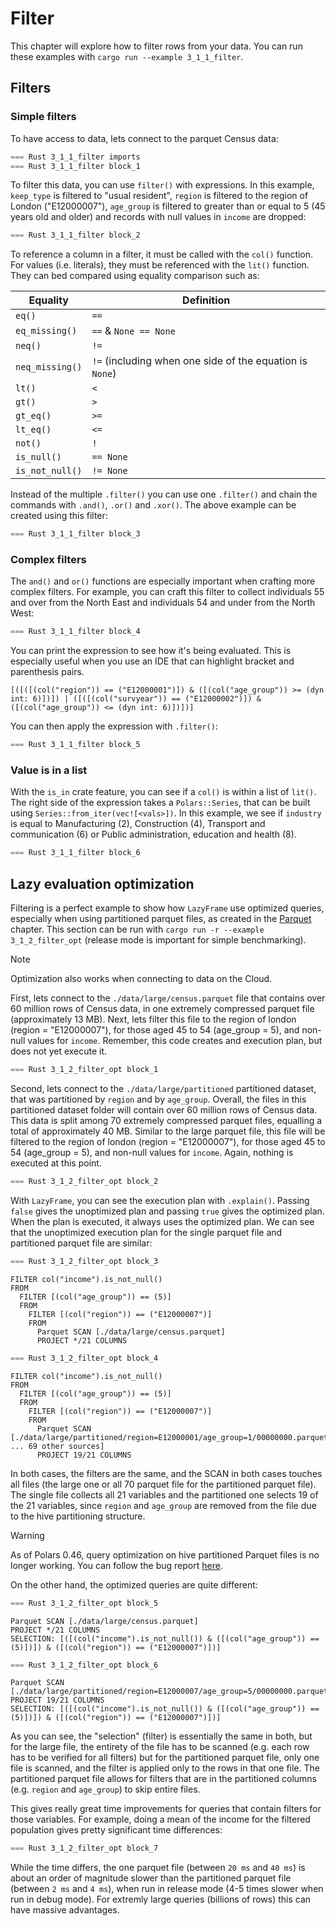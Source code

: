 # Filter

This chapter will explore how to filter rows from your data. You can run these examples with `cargo run --example 3_1_1_filter`.

## Filters

### Simple filters

To have access to data, lets connect to the parquet Census data:

```Rust
=== Rust 3_1_1_filter imports
=== Rust 3_1_1_filter block_1
```

To filter this data, you can use `filter()` with expressions. In this example, `keep_type` is filtered to "usual resident", `region` is filtered to the region of London ("E12000007"), `age_group` is filtered to greater than or equal to 5 (45 years old and older) and records with null values in `income` are dropped:

```Rust
=== Rust 3_1_1_filter block_2
```

To reference a column in a filter, it must be called with the `col()` function. For values (i.e. literals), they must be referenced with the `lit()` function. They can bed compared using equality comparison such as:

| Equality        | Definition                                               |
|-----------------|----------------------------------------------------------|
| `eq()`          | `==`                                                     |
| `eq_missing()`  | `==` & `None == None`                                    |
| `neq()`         | `!=`                                                     |
| `neq_missing()` | `!=` (including when one side of the equation is `None`) |
| `lt()`          | `<`                                                      |
| `gt()`          | `>`                                                      |
| `gt_eq()`       | `>=`                                                     |
| `lt_eq()`       | `<=`                                                     |
| `not()`         | `!`                                                      |
| `is_null()`     | `== None`                                                |
| `is_not_null()` | `!= None`                                                |

Instead of the multiple `.filter()` you can use one `.filter()` and chain the commands with `.and()`, `.or()` and `.xor()`. The above example can be created using this filter:

```Rust
=== Rust 3_1_1_filter block_3
```

### Complex filters

The `and()` and `or()` functions are especially important when crafting more complex filters. For example, you can craft this filter to collect individuals 55 and over from the North East and individuals 54 and under from the North West: 

```Rust 
=== Rust 3_1_1_filter block_4
```

You can print the expression to see how it's being evaluated. This is especially useful when you use an IDE that can highlight bracket and parenthesis pairs.

```
[([([(col("region")) == ("E12000001")]) & ([(col("age_group")) >= (dyn int: 6)])]) | ([([(col("survyear")) == ("E12000002")]) & ([(col("age_group")) <= (dyn int: 6)])])]
```

You can then apply the expression with `.filter()`:

```Rust
=== Rust 3_1_1_filter block_5
```

### Value is in a list

With the `is_in` crate feature, you can see if a `col()` is within a list of `lit()`. The right side of the expression takes a `Polars::Series`, that can be built using `Series::from_iter(vec![<vals>])`. In this example, we see if `industry` is equal to Manufacturing (2), Construction (4), Transport and communication (6) or Public administration, education and health (8).

```Rust
=== Rust 3_1_1_filter block_6
```

## Lazy evaluation optimization

Filtering is a perfect example to show how `LazyFrame` use optimized queries, especially when using partitioned parquet files, as created in the [Parquet](../2_data/3_parquet.md#writing) chapter. This section can be run with `cargo run -r --example 3_1_2_filter_opt` (release mode is important for simple benchmarking).

> [!NOTE]
> Optimization also works when connecting to data on the Cloud.

First, lets connect to the `./data/large/census.parquet` file that contains over 60 million rows of Census data, in one extremely compressed parquet file (approximately 13 MB). Next, lets filter this file to the region of london (region = "E12000007"), for those aged 45 to 54 (age_group = 5), and non-null values for `income`. Remember, this code creates and execution plan, but does not yet execute it.

```Rust
=== Rust 3_1_2_filter_opt block_1
```

Second, lets connect to the `./data/large/partitioned` partitioned dataset, that was partitioned by `region` and by `age_group`. Overall, the files in this partitioned dataset folder will contain over 60 million rows of Census data. This data is split among 70 extremely compressed parquet files, equalling a total of approximately 40 MB. Similar to the large parquet file, this file will be filtered to the region of london (region = "E12000007"), for those aged 45 to 54 (age_group = 5), and non-null values for `income`. Again, nothing is executed at this point. 

```Rust
=== Rust 3_1_2_filter_opt block_2
```

With `LazyFrame`, you can see the execution plan with `.explain()`. Passing `false` gives the unoptimized plan and passing `true` gives the optimized plan. When the plan is executed, it always uses the optimized plan. We can see that the unoptimized execution plan for the single parquet file and partitioned parquet file are similar:

```Rust
=== Rust 3_1_2_filter_opt block_3
```

```
FILTER col("income").is_not_null()
FROM
  FILTER [(col("age_group")) == (5)]
  FROM
    FILTER [(col("region")) == ("E12000007")]
    FROM
      Parquet SCAN [./data/large/census.parquet]
      PROJECT */21 COLUMNS
```

```Rust
=== Rust 3_1_2_filter_opt block_4
```

```
FILTER col("income").is_not_null()
FROM
  FILTER [(col("age_group")) == (5)]
  FROM
    FILTER [(col("region")) == ("E12000007")]
    FROM
      Parquet SCAN [./data/large/partitioned/region=E12000001/age_group=1/00000000.parquet, ... 69 other sources]
      PROJECT 19/21 COLUMNS
```

In both cases, the filters are the same, and the SCAN in both cases touches all files (the large one or all 70 parquet file for the partitioned parquet file). The single file collects all 21 variables and the partitioned one selects 19 of the 21 variables, since `region` and `age_group` are removed from the file due to the hive partitioning structure.

> [!WARNING]
> As of Polars 0.46, query optimization on hive partitioned Parquet files is no longer working. You can follow the bug report [here](https://github.com/pola-rs/polars/issues/24909).

On the other hand, the optimized queries are quite different:

```Rust
=== Rust 3_1_2_filter_opt block_5
```

```
Parquet SCAN [./data/large/census.parquet]
PROJECT */21 COLUMNS
SELECTION: [([(col("income").is_not_null()) & ([(col("age_group")) == (5)])]) & ([(col("region")) == ("E12000007")])]
```

```Rust
=== Rust 3_1_2_filter_opt block_6
```

```
Parquet SCAN [./data/large/partitioned/region=E12000007/age_group=5/00000000.parquet]
PROJECT 19/21 COLUMNS
SELECTION: [([(col("income").is_not_null()) & ([(col("age_group")) == (5)])]) & ([(col("region")) == ("E12000007")])]
```

As you can see, the "selection" (filter) is essentially the same in both, but for the large file, the entirety of the file has to be scanned (e.g. each row has to be verified for all filters) but for the partitioned parquet file, only one file is scanned, and the filter is applied only to the rows in that one file. The partitioned parquet file allows for filters that are in the partitioned columns (e.g. `region` and `age_group`) to skip entire files.

This gives really great time improvements for queries that contain filters for those variables. For example, doing a mean of the income for the filtered population gives pretty significant time differences:

```Rust
=== Rust 3_1_2_filter_opt block_7
```

While the time differs, the one parquet file (between `20 ms` and `40 ms`) is about an order of magnitude slower than the partitioned parquet file (between `2 ms` and `4 ms`), when run in release mode (4-5 times slower when run in debug mode). For extremly large queries (billions of rows) this can have massive advantages.
